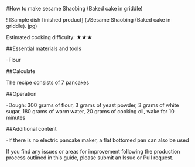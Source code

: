 #How to make sesame Shaobing (Baked cake in griddle)

! [Sample dish finished product] (./Sesame Shaobing (Baked cake in griddle). jpg)

Estimated cooking difficulty: ★★★

##Essential materials and tools

-Flour

##Calculate

The recipe consists of 7 pancakes

##Operation

-Dough: 300 grams of flour, 3 grams of yeast powder, 3 grams of white sugar, 180 grams of warm water, 20 grams of cooking oil, wake for 10 minutes

##Additional content

-If there is no electric pancake maker, a flat bottomed pan can also be used

If you find any issues or areas for improvement following the production process outlined in this guide, please submit an Issue or Pull request.